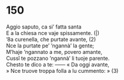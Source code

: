 # 150
  
Aggio saputo, ca si’ fatta santa  
E a la chiesa nce vaje spissamente. (|)  
’8a curenella, che purtate avante, (2)  
Nce la purtate pe’ ’ngannà’ la gente;  
M’haje ’ngannato a me, povero amante,  
Cussî te pozzano ’ngannà’ li tuoje parente.  
Chesto te dico a te: —— « Da oggi avante,  
» Nce truove troppa folla a lu cummento: » (3)  
  

